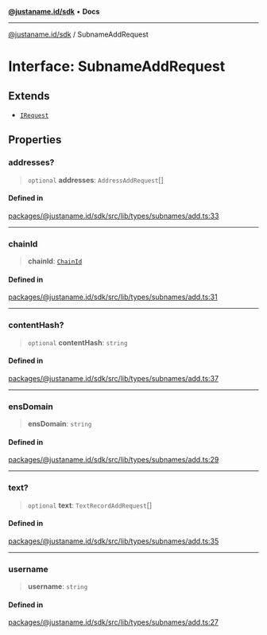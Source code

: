 [**@justaname.id/sdk**](../README.md) • **Docs**

***

[@justaname.id/sdk](../globals.md) / SubnameAddRequest

# Interface: SubnameAddRequest

## Extends

- [`IRequest`](IRequest.md)

## Properties

### addresses?

> `optional` **addresses**: `AddressAddRequest`[]

#### Defined in

[packages/@justaname.id/sdk/src/lib/types/subnames/add.ts:33](https://github.com/JustaName-id/JustaName-sdk/blob/626b4b68604f3125538c424811e641247a5bd58d/packages/@justaname.id/sdk/src/lib/types/subnames/add.ts#L33)

***

### chainId

> **chainId**: [`ChainId`](../type-aliases/ChainId.md)

#### Defined in

[packages/@justaname.id/sdk/src/lib/types/subnames/add.ts:31](https://github.com/JustaName-id/JustaName-sdk/blob/626b4b68604f3125538c424811e641247a5bd58d/packages/@justaname.id/sdk/src/lib/types/subnames/add.ts#L31)

***

### contentHash?

> `optional` **contentHash**: `string`

#### Defined in

[packages/@justaname.id/sdk/src/lib/types/subnames/add.ts:37](https://github.com/JustaName-id/JustaName-sdk/blob/626b4b68604f3125538c424811e641247a5bd58d/packages/@justaname.id/sdk/src/lib/types/subnames/add.ts#L37)

***

### ensDomain

> **ensDomain**: `string`

#### Defined in

[packages/@justaname.id/sdk/src/lib/types/subnames/add.ts:29](https://github.com/JustaName-id/JustaName-sdk/blob/626b4b68604f3125538c424811e641247a5bd58d/packages/@justaname.id/sdk/src/lib/types/subnames/add.ts#L29)

***

### text?

> `optional` **text**: `TextRecordAddRequest`[]

#### Defined in

[packages/@justaname.id/sdk/src/lib/types/subnames/add.ts:35](https://github.com/JustaName-id/JustaName-sdk/blob/626b4b68604f3125538c424811e641247a5bd58d/packages/@justaname.id/sdk/src/lib/types/subnames/add.ts#L35)

***

### username

> **username**: `string`

#### Defined in

[packages/@justaname.id/sdk/src/lib/types/subnames/add.ts:27](https://github.com/JustaName-id/JustaName-sdk/blob/626b4b68604f3125538c424811e641247a5bd58d/packages/@justaname.id/sdk/src/lib/types/subnames/add.ts#L27)
